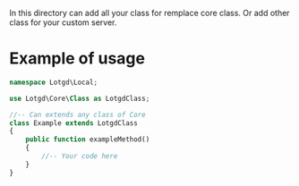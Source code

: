 In this directory can add all your class for remplace core class.
Or add other class for your custom server.

# Example of usage
```php
namespace Lotgd\Local;

use Lotgd\Core\Class as LotgdClass;

//-- Can extends any class of Core
class Example extends LotgdClass
{
    public function exampleMethod()
    {
        //-- Your code here
    }
}
